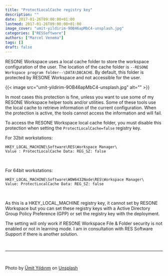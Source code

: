 ```yaml
---
title: "ProtectLocalCache registry key"
description: ""
date: 2017-01-26T09:00:00+01:00
lastmod: 2017-01-26T09:00:00+01:00
image_cover: "umit-yildirim-9OB46apMbC4-unsplash.jpg"
categories: ["RESSoftware"]
authors: ["Marcel Venema"] 
tags: []
draft: false
---
```


RESONE Workspace uses a local cache folder to store the workspace configuration of the user. The location of the cache folder is `--RESONE Workspace program folder--\DATA\DBCACHE`. By default, this folder is protected by RESONE Workspace and not accessible for the user.

<!--more-->
{{< image src="umit-yildirim-9OB46apMbC4-unsplash.jpg" alt="" >}}

In most cases this protection is fine, unless you want to use some of my RESONE Workspace helper tools and/or utilities.  Some of these tools use the local cache to retrieve information of the current configuration. When the protection is active, the tools cannot access the information and will fail.

To access the RESONE Workspace local cache folder, you must disable this protection when setting the `ProtectLocalCache=false` registry key.


For 32bit workstations:
```
HKEY_LOCAL_MACHINE\Software\RES\Workspace Manager\
Value : ProtectLocalCache Data: REG_SZ: false
```
&nbsp;

For 64bit workstations:
```
HKEY_LOCAL_MACHINE\Software\WOW6432Node\RES\Workspace Manager\
Value: ProtectLocalCache Data: REG_SZ: false
```
&nbsp; 

As this is a HKEY_LOCAL_MACHINE registry key, it cannot set by RESONE Workspace but you can set these registry keys with a Active Directory Group Policy Preference (GPP) or set the registry key with the deployment.


The setting will only work if RESONE Workspace File & Folder security is not enabled or not in learning mode. I am in consultation with RES Software Support if there is another solution.

&nbsp;

---
&nbsp;

Photo by <a href="https://unsplash.com/@umityildirim?utm_content=creditCopyText&utm_medium=referral&utm_source=unsplash">Ümit Yıldırım</a> on <a href="https://unsplash.com/photos/red-hard-hat-on-pavement-9OB46apMbC4?utm_content=creditCopyText&utm_medium=referral&utm_source=unsplash">Unsplash</a>
  
&nbsp;